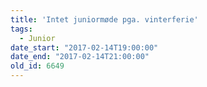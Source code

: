 ```yaml
---
title: 'Intet juniormøde pga. vinterferie'
tags:
  - Junior
date_start: "2017-02-14T19:00:00"
date_end: "2017-02-14T21:00:00"
old_id: 6649
---
```

